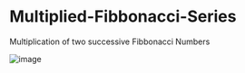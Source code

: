 # Multiplied-Fibbonacci-Series
Multiplication of two successive Fibbonacci Numbers

![image](https://user-images.githubusercontent.com/58950467/87566282-6b191000-c6e0-11ea-9c8f-29ee67a4b4bf.png)
